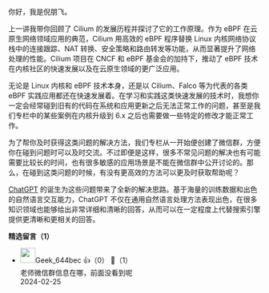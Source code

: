 你好，我是倪朋飞。

上一讲我带你回顾了 Cilium 的发展历程并探讨了它的工作原理。作为 eBPF 在云原生网络领域应用的典范，Cilium 用高效的 eBPF 程序替换 Linux 内核网络协议栈中的连接跟踪、NAT 转换、安全策略和路由转发等功能，从而显著提升了网络处理的性能。Cilium 项目在 CNCF 和 eBPF 基金会的加持下，推动了 eBPF 技术在内核社区的快速发展以及在云原生领域的更广泛应用。

无论是 Linux 内核和 eBPF 技术本身，还是以 Cilium、Falco 等为代表的各类 eBPF 实践应用都还在快速发展着。在学习和实践这类快速发展的技术时，我想你一定会经常碰到旧有的代码在系统和应用更新之后无法正常工作的问题，甚至是我们专栏中的某些案例在内核升级到 6.x 之后也需要做一些特定的修改才能正常工作。

为了帮你及时获得这类问题的解决方法，我们专栏从一开始便创建了微信群，方便你在碰到问题时可以及时交流。不过即便是这样，很多不常见问题的解决也有可能需要比较长的时间，也有很多敏感的应用场景是不能在微信群中公开讨论的。那么，在碰到这类问题的时候，有没有更高效的方法可以更及时获取帮助呢？

[ChatGPT](https://openai.com/blog/chatgpt) 的诞生为这些问题带来了全新的解决思路。基于海量的训练数据和出色的自然语言交互能力，ChatGPT 不仅在通用自然语言处理方法表现出色，在很多知识领域也能够给出非常详细和清晰的回答，从而可以在一定程度上代替搜索引擎提供更清晰和更相关的回答。
<div><strong>精选留言（1）</strong></div><ul>
<li><img src="https://thirdwx.qlogo.cn/mmopen/vi_32/Q0j4TwGTfTI77JMDiaNLQ4PicCJNHCsbF1fDsjTmBlopue8LsmXkHosa7e9gLcJf3RMfnl6Dgkr7ohiaibSjbWrucA/132" width="30px"><span>Geek_644bec</span> 👍（0） 💬（1）<div>老师微信群信息在哪，前面没看到呢</div>2024-02-25</li><br/>
</ul>